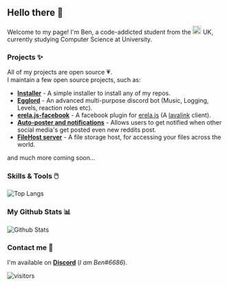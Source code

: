 ## Hello there 👋

Welcome to my page! I'm Ben, a code-addicted student from the <img src="https://upload.wikimedia.org/wikipedia/commons/8/83/Flag_of_the_United_Kingdom_%283-5%29.svg" width=20/> UK, currently studying Computer Science at University.


### Projects ✨

All of my projects are open source 💗.  
I maintain a few open source projects, such as:

* **[Installer](https://github.com/Spiderjockey02/installer)** - A simple installer to install any of my repos.
* **[Egglord](https://github.com/Spiderjockey02/Discord-Bot)** - An advanced multi-purpose discord bot (Music, Logging, Levels, reaction roles etc).
* **[erela.js-facebook](https://github.com/Spiderjockey02/erela.js-facebook)** - A facebook plugin for [erela.js](https://github.com/MenuDocs/erela.js) (A [lavalink](https://github.com/freyacodes/Lavalink) client).
* **[Auto-poster and notifications](https://github.com/Spiderjockey02/auto-poster-and-notifications)** - Allows users to get notified when other social media's get posted even new reddits post.
* **[FileHost server](https://github.com/Spiderjockey02/filehost-server)** - A file storage host, for accessing your files across the world.

and much more coming soon...

### Skills & Tools 🖱️
![Top Langs](https://github-readme-stats.vercel.app/api/top-langs/?username=Spiderjockey02&hide=TeX&layout=compact)

### My Github Stats 📊
![Github Stats](https://github-readme-stats.vercel.app/api?username=Spiderjockey02&count_private=true&show_icons=true&include_all_commits=true)

### Contact me 🤝
I'm available on **[Discord](https://discord.gg/8g6zUQu)** (_I am Ben#6686_).

![visitors](https://visitor-badge.laobi.icu/badge?page_id=Spiderjockey02.Spiderjockey02)
